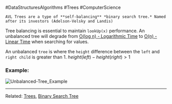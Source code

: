 #DataStructuresAlgorithms #Trees #ComputerScience

```ad-summary
AVL Trees are a type of **self-balancing** *binary search tree.* Named after its investors (Adelson-Velsky and Landis)
```


Tree balancing is essential to maintain `lookUp(x)` performance. An unbalanced tree will degrade from [O(log n) - Logarithmic Time](Time%20Complexity%20-%20Big%20O%20Notation.md#O%20log%20n%20-%20Logarithmic%20Time) to [O(n) - Linear Time](Time%20Complexity%20-%20Big%20O%20Notation.md#O%20n%20-%20Linear%20Time) when searching for values.

An  unbalanced `tree` is where the `height` difference between the `left` and `right child` is greater than 1.   $height(left) - height(right) > 1$


### Example: 
![Unbalanced-Tree_Example](Unbalanced-Tree_Example.png)


---
Related: [Trees](Trees.md), [Binary Search Tree](Binary%20Search%20Tree.md)
